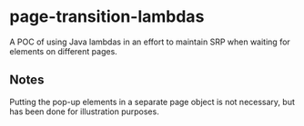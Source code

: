 # page-transition-lambdas
A POC of using Java lambdas in an effort to maintain SRP when waiting for elements on different pages.

## Notes
Putting the pop-up elements in a separate page object is not necessary, but has been done for illustration purposes.

